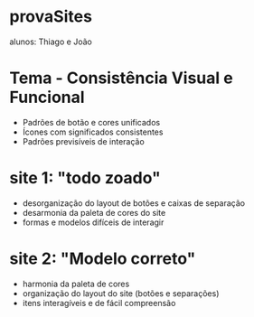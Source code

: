 # provaSites
alunos: Thiago e João

# Tema - Consistência Visual e Funcional
* Padrões de botão e cores unificados
* Ícones com significados consistentes
* Padrões previsíveis de interação

# site 1: "todo zoado"

* desorganização do layout de botões e caixas de separação
* desarmonia da paleta de cores do site
* formas e modelos difíceis de interagir

# site 2: "Modelo correto"

* harmonia da paleta de cores
* organização do layout do site (botões e separações)
* itens interagíveis e de fácil compreensão

